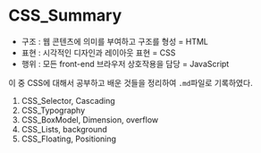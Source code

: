 # CSS_Summary

* 구조 : 웹 콘텐츠에 의미를 부여하고 구조를 형성 = HTML
* 표현 : 시각적인 디자인과 레이아웃 표현 = CSS
* 행위 : 모든 front-end 브라우저 상호작용을 담당 = JavaScript

이 중 CSS에 대해서 공부하고 배운 것들을 정리하여 ```.md```파일로 기록하였다.

1. CSS_Selector, Cascading
2. CSS_Typography
3. CSS_BoxModel, Dimension, overflow
4. CSS_Lists, background
5. CSS_Floating, Positioning
